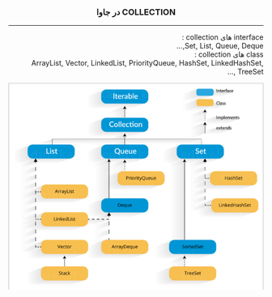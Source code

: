 <h3 dir="rtl" align="center">
COLLECTION در جاوا
</h3>

---

<p dir="rtl" align="right">
interface های collection :
<br>
Set, List, Queue, Deque,…
<br>
class های collection :
<br>
ArrayList, Vector, LinkedList, PriorityQueue, HashSet, LinkedHashSet, TreeSet ,…

![collection picture](images/collection-1.png)
  

</p>
